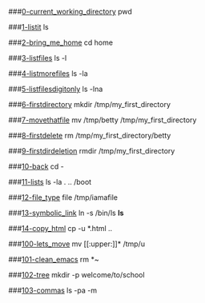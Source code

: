 ###[0-current_working_directory](0-current_working_directory)
pwd

###[1-listit](1-listit)
ls

###[2-bring_me_home](2-bring_me_home)
cd home

###[3-listfiles](3-listfiles)
ls -l

###[4-listmorefiles](4-listmorefiles)
ls -la

###[5-listfilesdigitonly](5-listfilesdigitonly)
ls -lna

###[6-firstdirectory](6-firstdirectory)
mkdir /tmp/my_first_directory

###[7-movethatfile](7-movethatfile)
mv /tmp/betty /tmp/my_first_directory

###[8-firstdelete](8-firstdelete)
rm /tmp/my_first_directory/betty

###[9-firstdirdeletion](9-firstdirdeletion)
rmdir /tmp/my_first_directory

###[10-back](10-back)
cd -

###[11-lists](11-lists)
ls -la . .. /boot

###[12-file_type](12-file_type)
file /tmp/iamafile

###[13-symbolic_link](13-symbolic_link)
ln -s /bin/ls __ls__

###[14-copy_html](14-copy_html)
cp -u *.html ..

###[100-lets_move](100-lets_move)
mv [[:upper:]]* /tmp/u

###[101-clean_emacs](101-clean_emacs)
rm *~

###[102-tree](102-tree)
mkdir -p welcome/to/school

###[103-commas](103-commas)
ls -pa -m
